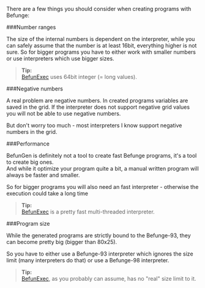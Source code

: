 There are a few things you should consider when creating programs with Befunge:

###Number ranges

The size of the internal numbers is dependent on the interpreter, while you can safely assume that the number is at least 16bit, everything higher is not sure.
So for bigger programs you have to either work with smaller numbers or use interpreters which use bigger sizes.

> **Tip:**  
> [BefunExec](/programs/view/BefunGen) uses 64bit integer (= long values).

###Negative numbers

A real problem are negative numbers. In created programs variables are saved in the grid.
If the interpreter does not support negative grid values you will not be able to use negative numbers.

But don't worry too much - most interpreters I know support negative numbers in the grid.

###Performance

BefunGen is definitely not a tool to create fast Befunge programs, it's a tool to create big ones.  
And while it optimize your program quite a bit, a manual written program will always be faster and smaller.

So for bigger programs you will also need an fast interpreter - otherwise the execution could take a long time

> **Tip:**  
> [BefunExec](/programs/view/BefunGen) is a pretty fast multi-threaded interpreter.


###Program size

While the generated programs are strictly bound to the Befunge-93, they can become pretty big (bigger than 80x25).

So you have to either use a Befunge-93 interpreter which ignores the size limit (many interpreters do that)
or use a Befunge-98 interpreter.

> **Tip:**  
> [BefunExec](/programs/view/BefunGen), as you probably can assume, has no "real" size limit to it.
